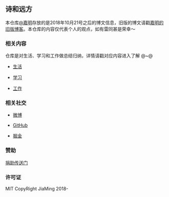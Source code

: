 ## 诗和远方

本仓库[@嘉明](http://reng99.cc/about/)存放的是2018年10月21号之后的博文信息，旧版的博文请戳[嘉明的旧版博客](https://github.com/reng99/reng99.github.io)。本仓库的内容仅代表个人的观点，如有雷同甚是荣幸～


### 相关内容

仓库是对生活、学习和工作做总结归纳，详情请戳对应内容进入了解 @~@

- [生活](./src/life/)

- [学习](./src/learn/)

- [工作](./src/work/)


### 相关社交

- [微博](https://weibo.com/reng99)

- [GitHub](https://github.com/reng99)

- [掘金](https://juejin.im/user/5a00493f5188252c224d6475)

### 赞助

[捐助传送门](./src/other/donate.md)

### 许可证

MIT CopyRight JiaMing 2018-
